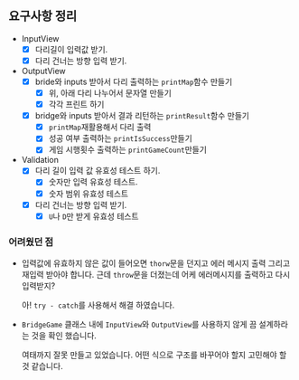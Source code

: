 ## 요구사항 정리

- InputView
  - [x] 다리길이 입력값 받기.
  - [x] 다리 건너는 방향 입력 받기.
- OutputView
  - [x] bride와 inputs 받아서 다리 출력하는 `printMap`함수 만들기
    - [x] 위, 아래 다리 나누어서 문자열 만들기
    - [x] 각각 프린트 하기
  - [x] bridge와 inputs 받아서 결과 리턴하는 `printResult`함수 만들기
    - [x] `printMap`재활용해서 다리 출력
    - [x] 성공 여부 출력하는 `printIsSuccess`만들기
    - [x] 게임 시행횟수 출력하는 `printGameCount`만들기
- Validation
  - [x] 다리 길이 입력 값 유효성 테스트 하기.
    - [x] 숫자만 입력 유효성 테스트.
    - [x] 숫자 범위 유효성 테스트
  - [x] 다리 건너는 방향 입력 받기.
    - [x] `U`나 `D`만 받게 유효성 테스트

### 어려웠던 점

- 입력값에 유효하지 않은 값이 들어오면 `thorw`문을 던지고 에러 메시지 출력 그리고 재입력 받아야 합니다. 근데 `throw`문을 더졌는데 어케 에러메시지를 출력하고 다시 입력받지?

  아! `try - catch`를 사용해서 해결 하였습니다.

- `BridgeGame` 클래스 내에 `InputView`와 `OutputView`를 사용하지 않게 끔 설계하라는 것을 확인 했습니다.

  여태까지 잘못 만들고 있었습니다. 어떤 식으로 구조를 바꾸어야 할지 고민해야 할 것 같습니다.
